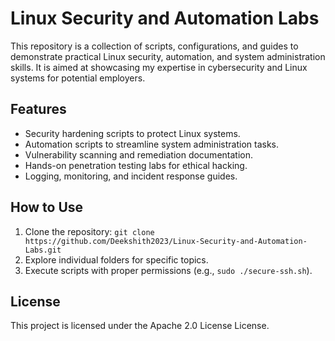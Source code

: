 # Linux Security and Automation Labs

This repository is a collection of scripts, configurations, and guides to demonstrate practical Linux security, automation, and system administration skills. It is aimed at showcasing my expertise in cybersecurity and Linux systems for potential employers.

## Features
- Security hardening scripts to protect Linux systems.
- Automation scripts to streamline system administration tasks.
- Vulnerability scanning and remediation documentation.
- Hands-on penetration testing labs for ethical hacking.
- Logging, monitoring, and incident response guides.

## How to Use
1. Clone the repository: `git clone https://github.com/Deekshith2023/Linux-Security-and-Automation-Labs.git`
2. Explore individual folders for specific topics.
3. Execute scripts with proper permissions (e.g., `sudo ./secure-ssh.sh`).

## License
This project is licensed under the Apache 2.0 License License.
